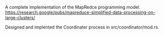 A complete implementation of the MapRedce programming model.
https://research.google/pubs/mapreduce-simplified-data-processing-on-large-clusters/ 

Designed and implented the Coordinater process in src/coordinator/mod.rs.
